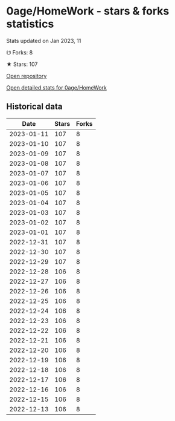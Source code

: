 # 0age/HomeWork - stars & forks statistics

Stats updated on Jan 2023, 11

☋ Forks: 8

★ Stars: 107

[Open repository](https://github.com/0age/HomeWork)

[Open detailed stats for 0age/HomeWork](https://reviewgithub.com/rep/0age/HomeWork)

## Historical data
| Date | Stars | Forks |
|------|-------|-------|
| 2023-01-11 | 107 | 8 | 
| 2023-01-10 | 107 | 8 | 
| 2023-01-09 | 107 | 8 | 
| 2023-01-08 | 107 | 8 | 
| 2023-01-07 | 107 | 8 | 
| 2023-01-06 | 107 | 8 | 
| 2023-01-05 | 107 | 8 | 
| 2023-01-04 | 107 | 8 | 
| 2023-01-03 | 107 | 8 | 
| 2023-01-02 | 107 | 8 | 
| 2023-01-01 | 107 | 8 | 
| 2022-12-31 | 107 | 8 | 
| 2022-12-30 | 107 | 8 | 
| 2022-12-29 | 107 | 8 | 
| 2022-12-28 | 106 | 8 | 
| 2022-12-27 | 106 | 8 | 
| 2022-12-26 | 106 | 8 | 
| 2022-12-25 | 106 | 8 | 
| 2022-12-24 | 106 | 8 | 
| 2022-12-23 | 106 | 8 | 
| 2022-12-22 | 106 | 8 | 
| 2022-12-21 | 106 | 8 | 
| 2022-12-20 | 106 | 8 | 
| 2022-12-19 | 106 | 8 | 
| 2022-12-18 | 106 | 8 | 
| 2022-12-17 | 106 | 8 | 
| 2022-12-16 | 106 | 8 | 
| 2022-12-15 | 106 | 8 | 
| 2022-12-13 | 106 | 8 | 

